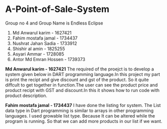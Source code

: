 # A-Point-of-Sale-System

Group no 4 and Group Name is Endless Eclipse

1. Md Anwarul karim - 1627421
2. Fahim mostafa jamal - 1734437
3. Nushrat Jahan Sadia - 1733912
4. Shishir al amin - 1825255
5. Asyari Ammar - 1728085
6. Antor Md Emran Hossen - 1739373

**Md Anwarul karim - 1627421**
The required of the proejct is to develop a system given below in DART programming language.In this project my part is print the recipt and give discount and gst of the product. So it quite diffcult to get together in function.The user can see the product price and product recipt with GST and discount.In this it shows how to run code with product description.     

**Fahim mostafa jamal - 1734437**
I have done the listing for system. The List data type in Dart programming is similar to arrays in other programming languages. I used growable list type. Because It can be altered while the program is running. So that we can add more products in our list if we want. 
